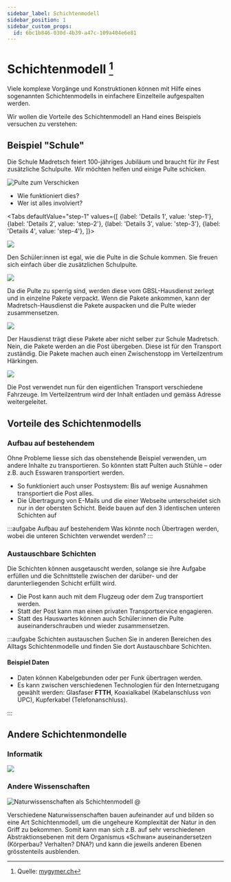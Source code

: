 ```yaml
---
sidebar_label: Schichtenmodell
sidebar_position: 1
sidebar_custom_props:
  id: 6bc1b846-030d-4b39-a47c-109a404e6e81
---
```




# Schichtenmodell [^1]

Viele komplexe Vorgänge und Konstruktionen können mit Hilfe eines sogenannten Schichtenmodells in einfachere Einzelteile aufgespalten werden.

Wir wollen die Vorteile des Schichtenmodell an Hand eines Beispiels versuchen zu verstehen:

## Beispiel "Schule"

Die Schule Madretsch feiert 100-jähriges Jubiläum und braucht für ihr Fest zusätzliche Schulpulte. Wir möchten helfen und einige Pulte schicken.

![Pulte zum Verschicken](img/0a-pulte.png)

- Wie funktioniert dies?
- Wer ist alles involviert?


<Tabs
  defaultValue="step-1"
  values={[
    {label: 'Details 1', value: 'step-1'},
    {label: 'Details 2', value: 'step-2'},
    {label: 'Details 3', value: 'step-3'},
    {label: 'Details 4', value: 'step-4'},
  ]}>
  <TabItem value="step-1">

![](./img/4-school-example.svg)

Den Schüler:innen ist egal, wie die Pulte in die Schule kommen. Sie freuen sich einfach über die zusätzlichen Schulpulte.

  </TabItem>
  <TabItem value="step-2">

![](./img/3-school-example.svg)


Da die Pulte zu sperrig sind, werden diese vom GBSL-Hausdienst zerlegt und in einzelne Pakete verpackt.
Wenn die Pakete ankommen, kann der Madretsch-Hausdienst die Pakete auspacken und die Pulte wieder zusammensetzen.  

  </TabItem>
  <TabItem value="step-3">

![](./img/2-school-example.svg)

Der Hausdienst trägt diese Pakete aber nicht selber zur Schule Madretsch.
Nein, die Pakete werden an die Post übergeben.
Diese ist für den Transport zuständig.
Die Pakete machen auch einen Zwischenstopp im Verteilzentrum Härkingen.

  </TabItem>
  <TabItem value="step-4">

![](./img/1-school-example.svg)


Die Post verwendet nun für den eigentlichen Transport verschiedene Fahrzeuge.
Im Verteilzentrum wird der Inhalt entladen und gemäss Adresse weitergeleitet.
  
  </TabItem>
</Tabs>

## Vorteile des Schichtenmodells

### Aufbau auf bestehendem

Ohne Probleme liesse sich das obenstehende Beispiel verwenden, um andere Inhalte zu transportieren. So könnten statt Pulten auch Stühle – oder z.B. auch Esswaren transportiert werden.

- So funktioniert auch unser Postsystem: Bis auf wenige Ausnahmen transportiert die Post alles.
- Die Übertragung von E-Mails und die einer Webseite unterscheidet sich nur in der obersten Schicht. Beide bauen auf den 3 identischen unteren Schichten auf

:::aufgabe Aufbau auf bestehendem
Was könnte noch Übertragen werden, wobei die unteren Schichten verwendet werden?
<Answer type="text" webKey="64c4cfae-45dd-4961-b127-3d77964bcf96" />
:::

### Austauschbare Schichten
Die Schichten können ausgetauscht werden, solange sie ihre Aufgabe erfüllen und die Schnittstelle zwischen der darüber- und der darunterliegenden Schicht erfüllt wird.

- Die Post kann auch mit dem Flugzeug oder dem Zug transportiert werden. 
- Statt der Post kann man einen privaten Transportservice engagieren.
- Statt des Hauswartes können auch Schüler:innen die Pulte auseinanderschrauben und wieder zusammensetzen.

:::aufgabe Schichten austauschen
Suchen Sie in anderen Bereichen des Alltags Schichtenmodelle und finden Sie dort Austauschbare Schichten.

<Answer type="text" webKey="0e1a8f90-44df-4c82-8e81-7b98a3bf09f1" />
<Solution webKey="818dd047-4ae7-4bce-84b3-4b95c7655292">

#### Beispiel Daten
- Daten können Kabelgebunden oder per Funk übertragen werden.
- Es kann zwischen verschiedenen Technologien für den Internetzugang gewählt werden: Glasfaser __FTTH__, Koaxialkabel (Kabelanschluss von UPC), Kupferkabel (Telefonanschluss).

</Solution>
:::

## Andere Schichtenmondelle
### Informatik

![](./img/0a-os-structure.svg)

### Andere Wissenschaften

![Naturwissenschaften als Schichtenmodell @](./img/0a-Schichtenmodell-Wissenschaft.png)

Verschiedene Naturwissenschaften bauen aufeinander auf und bilden so eine Art Schichtenmodell, um die ungeheure Komplexität der Natur in den Griff zu bekommen. Somit kann man sich z.B. auf sehr verschiedenen Abstraktionsebenen mit dem Organismus «Schwan» auseinandersetzen (Körperbau? Verhalten? DNA?) und kann die jeweils anderen Ebenen grösstenteils ausblenden.


[^1]: Quelle: [mygymer.ch](https://informatik.mygymer.ch/g23c/008.rechnernetze-kommunikation/01.schichtenmodell.html#beispiel-%C2%ABpaketversand%C2%BB)
